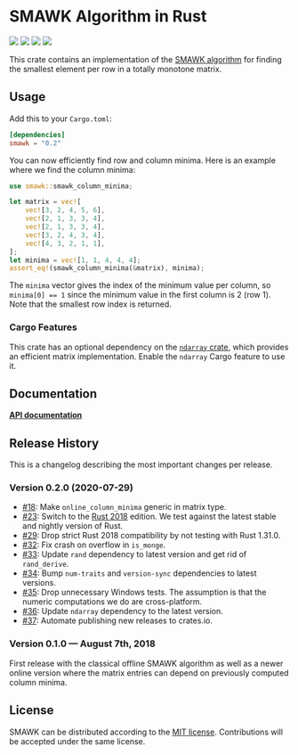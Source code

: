 # SMAWK Algorithm in Rust

[![](https://github.com/mgeisler/smawk/workflows/build/badge.svg)][build-status]
[![](https://codecov.io/gh/mgeisler/smawk/branch/master/graph/badge.svg)][codecov]
[![](https://img.shields.io/crates/v/smawk.svg)][crates-io]
[![](https://docs.rs/smawk/badge.svg)][api-docs]

This crate contains an implementation of the [SMAWK algorithm][smawk]
for finding the smallest element per row in a totally monotone matrix.

## Usage

Add this to your `Cargo.toml`:
```toml
[dependencies]
smawk = "0.2"
```

You can now efficiently find row and column minima. Here is an example
where we find the column minima:

```rust
use smawk::smawk_column_minima;

let matrix = vec![
    vec![3, 2, 4, 5, 6],
    vec![2, 1, 3, 3, 4],
    vec![2, 1, 3, 3, 4],
    vec![3, 2, 4, 3, 4],
    vec![4, 3, 2, 1, 1],
];
let minima = vec![1, 1, 4, 4, 4];
assert_eq!(smawk_column_minima(&matrix), minima);
```

The `minima` vector gives the index of the minimum value per column,
so `minima[0] == 1` since the minimum value in the first column is 2
(row 1). Note that the smallest row index is returned.

### Cargo Features

This crate has an optional dependency on the [`ndarray`
crate](https://docs.rs/ndarray/), which provides an efficient matrix
implementation. Enable the `ndarray` Cargo feature to use it.

## Documentation

**[API documentation][api-docs]**

## Release History

This is a changelog describing the most important changes per release.

### Version 0.2.0 (2020-07-29)

* [#18](https://github.com/mgeisler/smawk/pull/18): Make
  `online_column_minima` generic in matrix type.
* [#23](https://github.com/mgeisler/smawk/pull/23): Switch to the
  [Rust 2018][rust-2018] edition. We test against the latest stable
  and nightly version of Rust.
* [#29](https://github.com/mgeisler/smawk/pull/29): Drop strict Rust
  2018 compatibility by not testing with Rust 1.31.0.
* [#32](https://github.com/mgeisler/smawk/pull/32): Fix crash on
  overflow in `is_monge`.
* [#33](https://github.com/mgeisler/smawk/pull/33): Update `rand`
  dependency to latest version and get rid of `rand_derive`.
* [#34](https://github.com/mgeisler/smawk/pull/34): Bump `num-traits`
  and `version-sync` dependencies to latest versions.
* [#35](https://github.com/mgeisler/smawk/pull/35): Drop unnecessary
  Windows tests. The assumption is that the numeric computations we do
  are cross-platform.
* [#36](https://github.com/mgeisler/smawk/pull/36): Update `ndarray`
  dependency to the latest version.
* [#37](https://github.com/mgeisler/smawk/pull/37): Automate
  publishing new releases to crates.io.

### Version 0.1.0 — August 7th, 2018

First release with the classical offline SMAWK algorithm as well as a
newer online version where the matrix entries can depend on previously
computed column minima.

## License

SMAWK can be distributed according to the [MIT license][mit].
Contributions will be accepted under the same license.

[build-status]: https://github.com/mgeisler/smawk/actions?query=branch%3Amaster+workflow%3Abuild
[crates-io]: https://crates.io/crates/smawk
[codecov]: https://codecov.io/gh/mgeisler/smawk
[smawk]: https://en.wikipedia.org/wiki/SMAWK_algorithm
[api-docs]: https://docs.rs/smawk/
[rust-2018]: https://doc.rust-lang.org/edition-guide/rust-2018/
[mit]: LICENSE
